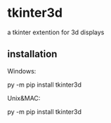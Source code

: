 # tkinter3d
a tkinter extention for 3d displays

## installation
Windows:

py -m pip install tkinter3d

Unix&MAC:

py -m pip install tkinter3d
